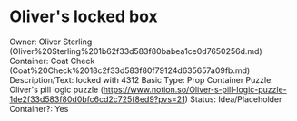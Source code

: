 # Oliver's locked box

Owner: Oliver Sterling (Oliver%20Sterling%201b62f33d583f80babea1ce0d7650256d.md)
Container: Coat Check (Coat%20Check%2018c2f33d583f80f79124d635657a09fb.md)
Description/Text: locked with 4312
Basic Type: Prop
Container Puzzle: Oliver's pill logic puzzle (https://www.notion.so/Oliver-s-pill-logic-puzzle-1de2f33d583f80d0bfc6cd2c725f8ed9?pvs=21)
Status: Idea/Placeholder
Container?: Yes